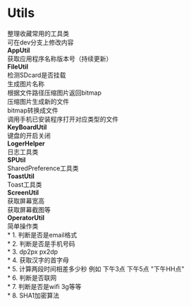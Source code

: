 ﻿# Utils
整理收藏常用的工具类<br>
可在dev分支上修改内容<br>
<b>AppUtil</b>
<br>获取应用程序名称版本号（持续更新）<br>
<strong>FileUtil</strong> <br>
	 检测SDcard是否挂载<br>
	 生成图片名称<br>
	 根据文件路径压缩图片返回bitmap<br>
	 压缩图片生成新的文件<br>
	 bitmap转换成文件<br>
	 调用手机已安装程序打开对应类型的文件<br>
<b>KeyBoardUtil</b> <br>键盘的开启关闭<br>
<b>LogerHelper</b> <br> 日志工具类<br>
<b>SPUtil </b> <br> SharedPreference工具类<br>
<b>ToastUtil</b> <br>Toast工具类<br>
<b>ScreenUtil</b>  <br>获取屏幕宽高<br>
	    获取屏幕截图等<br>
<b>OperatorUtil</b><br>    简单操作类<br>
		* 1. 判断是否是email格式<br>
 		* 2. 判断是否是手机号码<br>
 		* 3. dp2px   px2dp<br>
 		* 4. 获取汉字的首字母<br>
 		* 5. 计算两段时间相差多少秒 例如 下午3点  下午5点  "下午HH点"<br>
 		* 6. 判断是否联网<br>
 		* 7. 判断是否是wifi  3g等等<br>
 		* 8. SHA1加密算法	<br>
